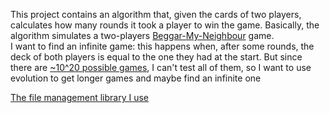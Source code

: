This project contains an algorithm that, given the cards of two players, calculates how many rounds it took a player to win the game. Basically, the algorithm simulates a two-players [Beggar-My-Neighbour](https://en.wikipedia.org/wiki/Beggar-my-neighbour) game.  
I want to find an infinite game: this happens when, after some rounds, the deck of both players is equal to the one they had at the start. But since there are [~10^20 possible games](https://math.stackexchange.com/questions/2688331/beggar-my-neighbour-possible-games), I can't test all of them, so I want to use evolution to get longer games and maybe find an infinite one

[The file management library I use](https://github.com/Stypox/Marks-Management-3)